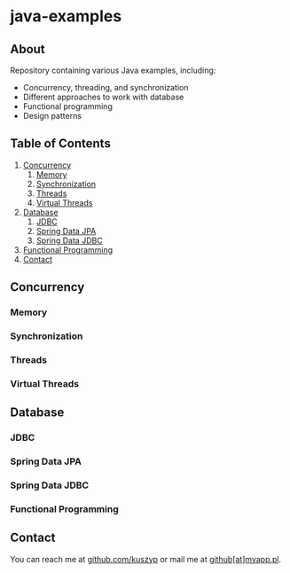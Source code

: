 # java-examples

## About

Repository containing various Java examples, including: 
* Concurrency, threading, and synchronization
* Different approaches to work with database
* Functional programming
* Design patterns

## Table of Contents

1. [Concurrency](#concurrency)
   1. [Memory](#memory)
   2. [Synchronization](#synchronization)
   3. [Threads](#threads)
   4. [Virtual Threads](#virtual-threads)
2. [Database](#database)
   1. [JDBC](#jdbc)
   2. [Spring Data JPA](#spring-data-jpa)
   3. [Spring Data JDBC](#spring-data-jdbc)
3. [Functional Programming](#functional-programming)
4. [Contact](#contact)

## Concurrency

### Memory

### Synchronization

### Threads

### Virtual Threads

## Database

### JDBC

### Spring Data JPA

### Spring Data JDBC

### Functional Programming

## Contact

You can reach me at [github.com/kuszyp](https://github.com/kuszyp) or mail me at [github[at]myapp.pl](mailto:github@myapp.pl).
